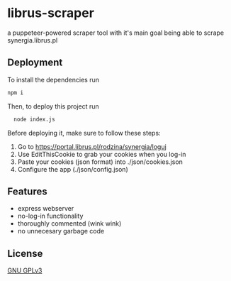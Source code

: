 
# librus-scraper

a puppeteer-powered scraper tool with it's main goal being able to scrape synergia.librus.pl




## Deployment

To install the dependencies run

```bash
npm i
```

Then, to deploy this project run

```bash
  node index.js
```

Before deploying it, make sure to follow these steps:
  1. Go to https://portal.librus.pl/rodzina/synergia/loguj
  2. Use EditThisCookie to grab your cookies when you log-in
  3. Paste your cookies (json format) into ./json/cookies.json
  4. Configure the app (./json/config.json)
  


## Features

- express webserver
- no-log-in functionality
- thoroughly commented (wink wink)
- no unnecesary garbage code



## License

[GNU GPLv3](https://choosealicense.com/licenses/gpl-3.0/)

